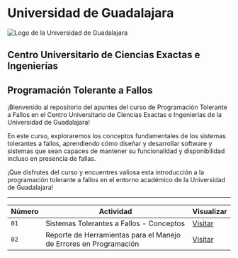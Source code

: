 
# Universidad de Guadalajara
![Logo de la Universidad de Guadalajara](http://www.cusur.udg.mx/es/sites/default/files/adjuntos/logo_udeg_color_horizontal_1.png)

## Centro Universitario de Ciencias Exactas e Ingenierías

## Programación Tolerante a Fallos

¡Bienvenido al repositorio del apuntes del curso de Programación Tolerante a Fallos en el Centro Universitario de Ciencias Exactas e Ingenierías de la Universidad de Guadalajara!

En este curso, exploraremos los conceptos fundamentales de los sistemas tolerantes a fallos, aprendiendo cómo diseñar y desarrollar software y sistemas que sean capaces de mantener su funcionalidad y disponibilidad incluso en presencia de fallas.

¡Que disfrutes del curso y encuentres valiosa esta introducción a la programación tolerante a fallos en el entorno académico de la Universidad de Guadalajara!


---


| Número | Actividad | Visualizar |
| --- | --- | --- |
| `01` | Sistemas Tolerantes a Fallos - Conceptos | [Visitar](https://github.com/Yuberley/Fault-Tolerant-Computing/tree/main/1_concepts) |
| `02` | Reporte de Herramientas para el Manejo de Errores en Programación | [Visitar](https://github.com/Yuberley/Fault-Tolerant-Computing/tree/main/2_tool_handling) |
